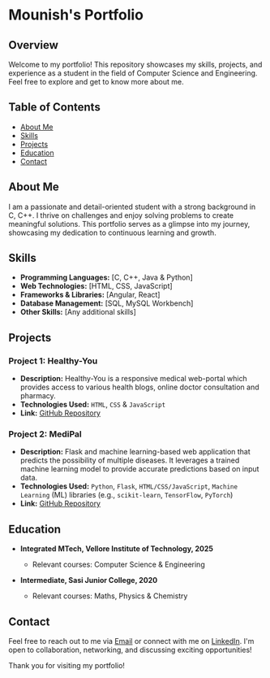 # Mounish's Portfolio

## Overview

Welcome to my portfolio! This repository showcases my skills, projects, and experience as a student in the field of Computer Science and Engineering. Feel free to explore and get to know more about me.

## Table of Contents

- [About Me](#about-me)
- [Skills](#skills)
- [Projects](#projects)
- [Education](#education)
- [Contact](#contact)

## About Me

I am a passionate and detail-oriented student with a strong background in C, C++. I thrive on challenges and enjoy solving problems to create meaningful solutions. This portfolio serves as a glimpse into my journey, showcasing my dedication to continuous learning and growth.

## Skills

- **Programming Languages:** [C, C++, Java & Python]
- **Web Technologies:** [HTML, CSS, JavaScript]
- **Frameworks & Libraries:** [Angular, React]
- **Database Management:** [SQL, MySQL Workbench]
- **Other Skills:** [Any additional skills]

## Projects

### Project 1: Healthy-You

- **Description:** Healthy-You is a responsive medical web-portal which provides access to various health blogs, online doctor consultation and pharmacy.
- **Technologies Used:** `HTML`, `CSS` & `JavaScript`
- **Link:** [GitHub Repository](https://github.com/mounishvatti/healthy-you)

### Project 2: MediPal

- **Description:** Flask and machine learning-based web application that predicts the possibility of multiple diseases. It leverages a trained machine learning model to provide accurate predictions based on input data.
- **Technologies Used:** `Python`, `Flask`, `HTML/CSS/JavaScript`, `Machine Learning` (ML) libraries (e.g., `scikit-learn`, `TensorFlow`, `PyTorch`)
- **Link:** [GitHub Repository](https://github.com/mounishvatti/Medipal)


## Education

- **Integrated MTech, Vellore Institute of Technology, 2025**
  - Relevant courses: Computer Science & Engineering 

- **Intermediate, Sasi Junior College, 2020**
  - Relevant courses: Maths, Physics & Chemistry
    
## Contact

Feel free to reach out to me via [Email](mailto:mounishvatti2002@gmail.com) or connect with me on [LinkedIn]([https://www.linkedin.com/in/mounish-vatti-47b5961bb/]). I'm open to collaboration, networking, and discussing exciting opportunities!

Thank you for visiting my portfolio!

